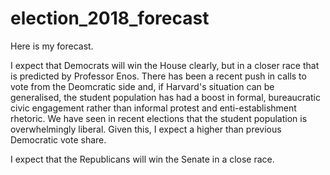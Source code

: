 # election_2018_forecast

Here is my forecast.

I expect that Democrats will win the House clearly, but in a closer race that is predicted by Professor Enos. There has been a recent push in calls to vote from the Deomcratic side and, if Harvard's situation can be generalised, the student population has had a boost in formal, bureaucratic civic engagement rather than informal protest and enti-establishment rhetoric. We have seen in recent elections that the student population is overwhelmingly liberal. Given this, I expect a higher than previous Democratic vote share. 

I expect that the Republicans will win the Senate in a close race. 

